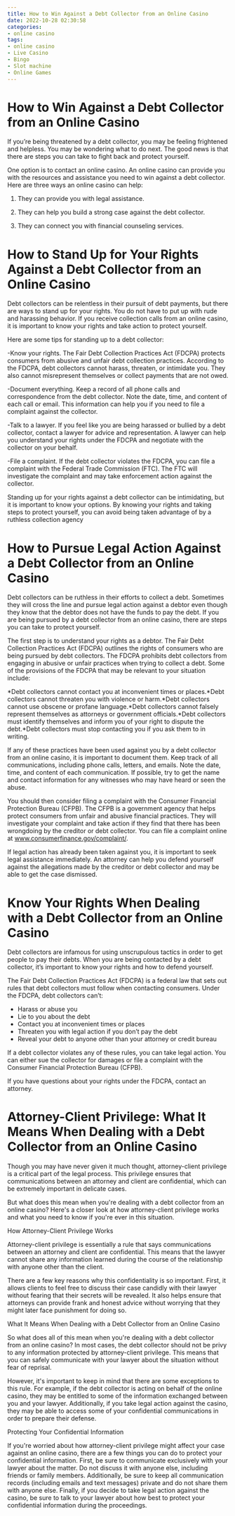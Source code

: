 ```yaml
---
title: How to Win Against a Debt Collector from an Online Casino 
date: 2022-10-28 02:30:58
categories:
- online casino
tags:
- online casino
- Live Casino
- Bingo
- Slot machine
- Online Games
---
```



#  How to Win Against a Debt Collector from an Online Casino 

If you’re being threatened by a debt collector, you may be feeling frightened and helpless. You may be wondering what to do next. The good news is that there are steps you can take to fight back and protect yourself.

One option is to contact an online casino. An online casino can provide you with the resources and assistance you need to win against a debt collector. Here are three ways an online casino can help:

1) They can provide you with legal assistance.

2) They can help you build a strong case against the debt collector.

3) They can connect you with financial counseling services.

#  How to Stand Up for Your Rights Against a Debt Collector from an Online Casino 

Debt collectors can be relentless in their pursuit of debt payments, but there are ways to stand up for your rights. You do not have to put up with rude and harassing behavior. If you receive collection calls from an online casino, it is important to know your rights and take action to protect yourself.

Here are some tips for standing up to a debt collector:

-Know your rights. The Fair Debt Collection Practices Act (FDCPA) protects consumers from abusive and unfair debt collection practices. According to the FDCPA, debt collectors cannot harass, threaten, or intimidate you. They also cannot misrepresent themselves or collect payments that are not owed.

-Document everything. Keep a record of all phone calls and correspondence from the debt collector. Note the date, time, and content of each call or email. This information can help you if you need to file a complaint against the collector.

-Talk to a lawyer. If you feel like you are being harassed or bullied by a debt collector, contact a lawyer for advice and representation. A lawyer can help you understand your rights under the FDCPA and negotiate with the collector on your behalf.

-File a complaint. If the debt collector violates the FDCPA, you can file a complaint with the Federal Trade Commission (FTC). The FTC will investigate the complaint and may take enforcement action against the collector.

 Standing up for your rights against a debt collector can be intimidating, but it is important to know your options. By knowing your rights and taking steps to protect yourself, you can avoid being taken advantage of by a ruthless collection agency

#  How to Pursue Legal Action Against a Debt Collector from an Online Casino 

Debt collectors can be ruthless in their efforts to collect a debt. Sometimes they will cross the line and pursue legal action against a debtor even though they know that the debtor does not have the funds to pay the debt. If you are being pursued by a debt collector from an online casino, there are steps you can take to protect yourself.

The first step is to understand your rights as a debtor. The Fair Debt Collection Practices Act (FDCPA) outlines the rights of consumers who are being pursued by debt collectors. The FDCPA prohibits debt collectors from engaging in abusive or unfair practices when trying to collect a debt. Some of the provisions of the FDCPA that may be relevant to your situation include:

*Debt collectors cannot contact you at inconvenient times or places.*Debt collectors cannot threaten you with violence or harm.*Debt collectors cannot use obscene or profane language.*Debt collectors cannot falsely represent themselves as attorneys or government officials.*Debt collectors must identify themselves and inform you of your right to dispute the debt.*Debt collectors must stop contacting you if you ask them to in writing.

If any of these practices have been used against you by a debt collector from an online casino, it is important to document them. Keep track of all communications, including phone calls, letters, and emails. Note the date, time, and content of each communication. If possible, try to get the name and contact information for any witnesses who may have heard or seen the abuse.

You should then consider filing a complaint with the Consumer Financial Protection Bureau (CFPB). The CFPB is a government agency that helps protect consumers from unfair and abusive financial practices. They will investigate your complaint and take action if they find that there has been wrongdoing by the creditor or debt collector. You can file a complaint online at www.consumerfinance.gov/complaint/.

If legal action has already been taken against you, it is important to seek legal assistance immediately. An attorney can help you defend yourself against the allegations made by the creditor or debt collector and may be able to get the case dismissed.

#  Know Your Rights When Dealing with a Debt Collector from an Online Casino 

Debt collectors are infamous for using unscrupulous tactics in order to get people to pay their debts. When you are being contacted by a debt collector, it’s important to know your rights and how to defend yourself.

The Fair Debt Collection Practices Act (FDCPA) is a federal law that sets out rules that debt collectors must follow when contacting consumers. Under the FDCPA, debt collectors can’t:

* Harass or abuse you
* Lie to you about the debt
* Contact you at inconvenient times or places
* Threaten you with legal action if you don’t pay the debt
* Reveal your debt to anyone other than your attorney or credit bureau

If a debt collector violates any of these rules, you can take legal action. You can either sue the collector for damages or file a complaint with the Consumer Financial Protection Bureau (CFPB).

If you have questions about your rights under the FDCPA, contact an attorney.

#  Attorney-Client Privilege: What It Means When Dealing with a Debt Collector from an Online Casino

Though you may have never given it much thought, attorney-client privilege is a critical part of the legal process. This privilege ensures that communications between an attorney and client are confidential, which can be extremely important in delicate cases.

But what does this mean when you're dealing with a debt collector from an online casino? Here's a closer look at how attorney-client privilege works and what you need to know if you're ever in this situation.

How Attorney-Client Privilege Works

Attorney-client privilege is essentially a rule that says communications between an attorney and client are confidential. This means that the lawyer cannot share any information learned during the course of the relationship with anyone other than the client.

There are a few key reasons why this confidentiality is so important. First, it allows clients to feel free to discuss their case candidly with their lawyer without fearing that their secrets will be revealed. It also helps ensure that attorneys can provide frank and honest advice without worrying that they might later face punishment for doing so.

What It Means When Dealing with a Debt Collector from an Online Casino

So what does all of this mean when you're dealing with a debt collector from an online casino? In most cases, the debt collector should not be privy to any information protected by attorney-client privilege. This means that you can safely communicate with your lawyer about the situation without fear of reprisal.

However, it's important to keep in mind that there are some exceptions to this rule. For example, if the debt collector is acting on behalf of the online casino, they may be entitled to some of the information exchanged between you and your lawyer. Additionally, if you take legal action against the casino, they may be able to access some of your confidential communications in order to prepare their defense.

Protecting Your Confidential Information

If you're worried about how attorney-client privilege might affect your case against an online casino, there are a few things you can do to protect your confidential information. First, be sure to communicate exclusively with your lawyer about the matter. Do not discuss it with anyone else, including friends or family members. Additionally, be sure to keep all communication records (including emails and text messages) private and do not share them with anyone else. Finally, if you decide to take legal action against the casino, be sure to talk to your lawyer about how best to protect your confidential information during the proceedings.